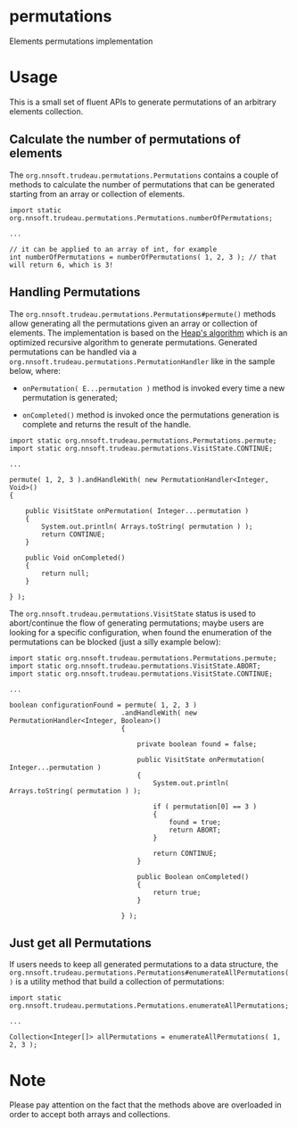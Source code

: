 permutations
=============

Elements permutations implementation

# Usage

This is a small set of fluent APIs to generate permutations of an arbitrary elements collection.

## Calculate the number of permutations of elements

The `org.nnsoft.trudeau.permutations.Permutations` contains a couple of methods to calculate the number of permutations that can be generated starting from an array or collection of elements.

```
import static org.nnsoft.trudeau.permutations.Permutations.numberOfPermutations;

...

// it can be applied to an array of int, for example
int numberOfPermutations = numberOfPermutations( 1, 2, 3 ); // that will return 6, which is 3!
```

## Handling Permutations

The `org.nnsoft.trudeau.permutations.Permutations#permute()` methods allow generating all the permutations given an array or collection of elements.
The implementation is based on the [Heap's algorithm](http://en.wikipedia.org/wiki/Heap%27s_algorithm) which is an optimized recursive algorithm to generate permutations.
Generated permutations can be handled via a `org.nnsoft.trudeau.permutations.PermutationHandler` like in the sample below, where:

 * `onPermutation( E...permutation )` method is invoked every time a new permutation is generated;

 * `onCompleted()` method is invoked once the permutations generation is complete and returns the result of the handle.

```
import static org.nnsoft.trudeau.permutations.Permutations.permute;
import static org.nnsoft.trudeau.permutations.VisitState.CONTINUE;

...

permute( 1, 2, 3 ).andHandleWith( new PermutationHandler<Integer, Void>()
{

    public VisitState onPermutation( Integer...permutation )
    {
        System.out.println( Arrays.toString( permutation ) );
        return CONTINUE;
    }

    public Void onCompleted()
    {
        return null;
    }

} );
```

The `org.nnsoft.trudeau.permutations.VisitState` status is used to abort/continue the flow of generating permutations; maybe users are looking for a specific configuration, when found the enumeration of the permutations can be blocked (just a silly example below):

```
import static org.nnsoft.trudeau.permutations.Permutations.permute;
import static org.nnsoft.trudeau.permutations.VisitState.ABORT;
import static org.nnsoft.trudeau.permutations.VisitState.CONTINUE;

...

boolean configurationFound = permute( 1, 2, 3 )
                            .andHandleWith( new PermutationHandler<Integer, Boolean>()
                            {

                                private boolean found = false;

                                public VisitState onPermutation( Integer...permutation )
                                {
                                    System.out.println( Arrays.toString( permutation ) );

                                    if ( permutation[0] == 3 )
                                    {
                                        found = true;
                                        return ABORT;
                                    }

                                    return CONTINUE;
                                }

                                public Boolean onCompleted()
                                {
                                    return true;
                                }

                            } );
```

## Just get all Permutations

If users needs to keep all generated permutations to a data structure, the `org.nnsoft.trudeau.permutations.Permutations#enumerateAllPermutations()` is a utility method that build a collection of permutations:

```
import static org.nnsoft.trudeau.permutations.Permutations.enumerateAllPermutations;

...

Collection<Integer[]> allPermutations = enumerateAllPermutations( 1, 2, 3 );
```

# Note

Please pay attention on the fact that the methods above are overloaded in order to accept both arrays and collections.
